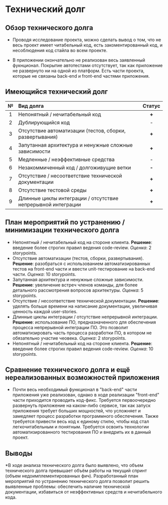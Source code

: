 # Технический долг

## Обзор технического долга

* Проводя исследование проекта, можно сделать вывод о том, что не весь проект имеет читабельный код, есть закоментированный код, и несоблюдения код стайла во всем проекте.

* В приложении окончательно не реализован весь заявленный фукнционал. Покрытие автотестами отсутствует, так как приложение не развернуто ни на одной из платформ. Есть части проекта, которые не связаны back-end и front-end частями приложения. 

## Имеющийся технический долг

| № | Вид долга | Статус |
| :---: | :--- | :---: |
| 1 | Непонятный / нечитабельный код | **+** |
| 2 | Дублирующийся код | - |
| 3 | Отсутствие автоматизации (тестов, сборки, развертывания) |  **+** |
| 4 | Запутанная архитектура и ненужные сложные зависимости |  **+** |
| 5 | Медленные / неэффективные средства | - |
| 6 | Незакоммиченный код / долгоживущие ветки | **-** |
| 7 | Отсутствие / несоответствие технической документации | **+** |
| 8 | Отсутствие тестовой среды | **+** |
| 9 | Длинные циклы интеграции / отсутствие непрерывной интеграции | **+** |

## План мероприятий по устранению / минимизации технического долга

* Непонятный / нечитабельный код на стороне клиента. **Решение**: введение более строгих правил ведения code-review. *Оценка*: 2 storypoints.
* Отсутствие автоматизации (тестов, сборки, развертывания). **Решение**: разобраться с использованием автоматизированных тестов на front-end части и ввести unit-тестирование на back-end части. *Оценка*: 10 storypoints.
* Запутанная архитектура и ненужные сложные зависимости. **Решение**: увеличение встреч членов команды, для более детального рассмотрения вопросов архитектуры. *Оценка*: 5 storypoints.
* Отсутствие / несоответствие технической документации. **Решение**: уделять больше времени на написание документации, увеличивая ценность каждой user-stories.
* Длинные циклы интеграции / отсутствие непрерывной интеграции. **Решение**: использование ПО, предназначенного для обеспечения процесса непрерывной интеграции ПО. Это позволит автоматизировать часть процесса разработки ПО, в котором не обязательно участие чеовека. *Оценка*: 2 storypoints.
* Непонятный / нечитабельный код на стороне клиента. **Решение**: введение более строгих правил ведения code-review. *Оценка*: 10 storypoints.

## Сравнение технического долга и ещё нереализованных возможностей приложения

* Почти весь необходимый функционал в "back-end" части приложения уже реализован, однако в ходе реализации "front-end" части приходится проводить код-фикс. Требуется первоочередно развернуть приложение на каком-либо сервисе, так как запуск приложения требует больших мощностей, что усложняет и замедляет процесс разработки программного обеспечения. Также требуется привести весь код к единому стилю, чтобы код стал легкочитабельным и понятным. Требуется освоить технологии автоматизированного тестирования ПО и внедрить их в данный проект.

## Выводы

*В ходе анализа технического долга было выявлено, что объем технического долга превышает объём работы на текущий спринт (объем недоимплементированных фич). Разработанный план мероприятий по устранению технического долга позволит решить выявленные проблемы: обеспечить наличие технической документации, избавиться от неэффективных средств и нечитабельного кода.
